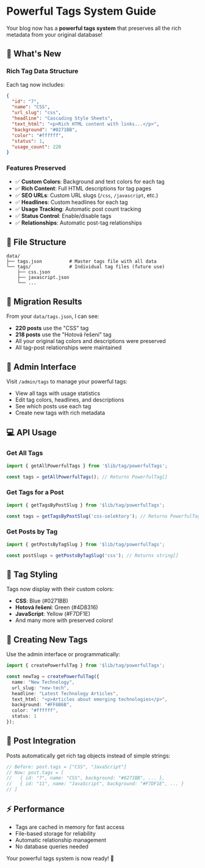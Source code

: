 # Powerful Tags System Guide

Your blog now has a **powerful tags system** that preserves all the rich metadata from your original database!

## 🚀 **What's New**

### Rich Tag Data Structure
Each tag now includes:
```json
{
  "id": "7",
  "name": "CSS",
  "url_slug": "css", 
  "headline": "Cascading Style Sheets",
  "text_html": "<p>Rich HTML content with links...</p>",
  "background": "#0271BB",
  "color": "#ffffff",
  "status": 1,
  "usage_count": 220
}
```

### Features Preserved
- ✅ **Custom Colors**: Background and text colors for each tag
- ✅ **Rich Content**: Full HTML descriptions for tag pages
- ✅ **SEO URLs**: Custom URL slugs (`/css`, `/javascript`, etc.)
- ✅ **Headlines**: Custom headlines for each tag
- ✅ **Usage Tracking**: Automatic post count tracking
- ✅ **Status Control**: Enable/disable tags
- ✅ **Relationships**: Automatic post-tag relationships

## 📁 **File Structure**

```
data/
├── tags.json          # Master tags file with all data
└── tags/              # Individual tag files (future use)
    ├── css.json
    ├── javascript.json
    └── ...
```

## 🎯 **Migration Results**

From your `data/tags.json`, I can see:
- **220 posts** use the "CSS" tag
- **218 posts** use the "Hotová řešení" tag  
- All your original tag colors and descriptions were preserved
- All tag-post relationships were maintained

## 🔧 **Admin Interface**

Visit `/admin/tags` to manage your powerful tags:
- View all tags with usage statistics
- Edit tag colors, headlines, and descriptions
- See which posts use each tag
- Create new tags with rich metadata

## 💻 **API Usage**

### Get All Tags
```typescript
import { getAllPowerfulTags } from '$lib/tag/powerfulTags';

const tags = getAllPowerfulTags(); // Returns PowerfulTag[]
```

### Get Tags for a Post
```typescript
import { getTagsByPostSlug } from '$lib/tag/powerfulTags';

const tags = getTagsByPostSlug('css-selektory'); // Returns PowerfulTag[]
```

### Get Posts by Tag
```typescript
import { getPostsByTagSlug } from '$lib/tag/powerfulTags';

const postSlugs = getPostsByTagSlug('css'); // Returns string[]
```

## 🎨 **Tag Styling**

Tags now display with their custom colors:
- **CSS**: Blue (#0271BB) 
- **Hotová řešení**: Green (#4D8316)
- **JavaScript**: Yellow (#F7DF1E)
- And many more with preserved colors!

## 📝 **Creating New Tags**

Use the admin interface or programmatically:

```typescript
import { createPowerfulTag } from '$lib/tag/powerfulTags';

const newTag = createPowerfulTag({
  name: "New Technology",
  url_slug: "new-tech",
  headline: "Latest Technology Articles", 
  text_html: "<p>Articles about emerging technologies</p>",
  background: "#FF6B6B",
  color: "#ffffff",
  status: 1
});
```

## 🔄 **Post Integration**

Posts automatically get rich tag objects instead of simple strings:

```typescript
// Before: post.tags = ["CSS", "JavaScript"]
// Now: post.tags = [
//   { id: "7", name: "CSS", background: "#0271BB", ... },
//   { id: "11", name: "JavaScript", background: "#F7DF1E", ... }
// ]
```

## ⚡ **Performance**

- Tags are cached in memory for fast access
- File-based storage for reliability
- Automatic relationship management
- No database queries needed

Your powerful tags system is now ready! 🎊